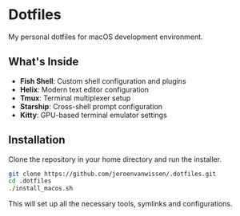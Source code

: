 # Dotfiles

My personal dotfiles for macOS development environment.

## What's Inside

- **Fish Shell**: Custom shell configuration and plugins
- **Helix**: Modern text editor configuration
- **Tmux**: Terminal multiplexer setup
- **Starship**: Cross-shell prompt configuration
- **Kitty**: GPU-based terminal emulator settings

## Installation

Clone the repository in your home directory and run the installer.

```bash
git clone https://github.com/jeroenvanwissen/.dotfiles.git
cd .dotfiles
./install_macos.sh
```

This will set up all the necessary tools, symlinks and configurations.
